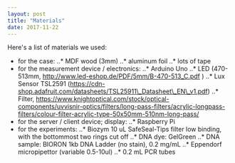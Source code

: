 ```yaml
---
layout: post
title: "Materials"
date: 2017-11-22
---
```


Here's a list of materials we used:

* for the case:
..* MDF wood (3mm)
..* aluminum foil
..* lots of tape
* for the measurement device / electronics:
..* Arduino Uno
..* LED (470-513mm, http://www.led-eshop.de/PDF/5mm/B-470-513_C.pdf )
..* Lux Sensor TSL2591 (https://cdn-shop.adafruit.com/datasheets/TSL25911\_Datasheet\_EN\_v1.pdf)
..* Filter, https://www.knightoptical.com/stock/optical-components/uvvisnir-optics/filters/long-pass-filters/acrylic-longpass-filters/colour-filter-acrylic-type-50x50mm-510nm-long-pass/
* for the server / client device; display:
..* Raspberry Pi
* for the experiments:
..* Biozym 10 uL SafeSeal-Tips filter low binding, with the bottommost two rings cut off
..* DNA dye: GelGreen
..* DNA sample: BIORON 1kb DNA Ladder (no stain), 0.2 mg/mL
..* Eppendorf micropipettor (variable 0.5-10ul)
..* 0.2 mL PCR tubes

